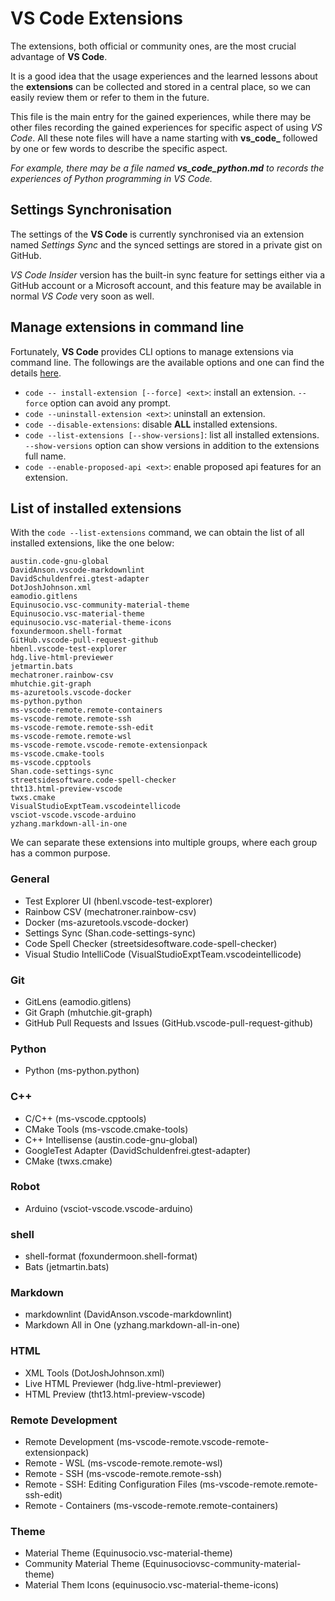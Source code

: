 # VS Code Extensions

The extensions, both official or community ones, are the most crucial advantage of **VS Code**.

It is a good idea that the usage experiences and the learned lessons about the **extensions** can be collected and stored in a central place, so we can easily review them or refer to them in the future.

This file is the main entry for the gained experiences, while there may be other files recording the gained experiences for specific aspect of using *VS Code*. All these note files will have a name starting with **vs_code_** followed by one or few words to describe the specific aspect.

*For example, there may be a file named **vs_code_python.md** to records the experiences of Python programming in VS Code.*

## Settings Synchronisation

The settings of the **VS Code** is currently synchronised via an extension named *Settings Sync* and the synced settings are stored in a private gist on GitHub.

*VS Code Insider* version has the built-in sync feature for settings either via a GitHub account or a Microsoft account, and this feature may be available in normal *VS Code* very soon as well.

## Manage extensions in command line

Fortunately, **VS Code** provides CLI options to manage extensions via command line. The followings are the available options and one can find the details [here](https://code.visualstudio.com/docs/editor/command-line#_working-with-extensions).

- `code -- install-extension [--force] <ext>`: install an extension. `--force` option can avoid any prompt.
- `code --uninstall-extension <ext>`: uninstall an extension.
- `code --disable-extensions`: disable **ALL** installed extensions.
- `code --list-extensions [--show-versions]`: list all installed extensions. `--show-versions` option can show versions in addition to the extensions full name.
- `code --enable-proposed-api <ext>`: enable proposed api features for an extension.

## List of installed extensions

With the `code --list-extensions` command, we can obtain the list of all installed extensions, like the one below:

```Shell
austin.code-gnu-global
DavidAnson.vscode-markdownlint
DavidSchuldenfrei.gtest-adapter
DotJoshJohnson.xml
eamodio.gitlens
Equinusocio.vsc-community-material-theme
Equinusocio.vsc-material-theme
equinusocio.vsc-material-theme-icons
foxundermoon.shell-format
GitHub.vscode-pull-request-github
hbenl.vscode-test-explorer
hdg.live-html-previewer
jetmartin.bats
mechatroner.rainbow-csv
mhutchie.git-graph
ms-azuretools.vscode-docker
ms-python.python
ms-vscode-remote.remote-containers
ms-vscode-remote.remote-ssh
ms-vscode-remote.remote-ssh-edit
ms-vscode-remote.remote-wsl
ms-vscode-remote.vscode-remote-extensionpack
ms-vscode.cmake-tools
ms-vscode.cpptools
Shan.code-settings-sync
streetsidesoftware.code-spell-checker
tht13.html-preview-vscode
twxs.cmake
VisualStudioExptTeam.vscodeintellicode
vsciot-vscode.vscode-arduino
yzhang.markdown-all-in-one
```

We can separate these extensions into multiple groups, where each group has a common purpose.

### General

- Test Explorer UI (hbenl.vscode-test-explorer)
- Rainbow CSV (mechatroner.rainbow-csv)
- Docker (ms-azuretools.vscode-docker)
- Settings Sync (Shan.code-settings-sync)
- Code Spell Checker (streetsidesoftware.code-spell-checker)
- Visual Studio IntelliCode (VisualStudioExptTeam.vscodeintellicode)

### Git

- GitLens (eamodio.gitlens)
- Git Graph (mhutchie.git-graph)
- GitHub Pull Requests and Issues (GitHub.vscode-pull-request-github)

### Python

- Python (ms-python.python)

### C++

- C/C++ (ms-vscode.cpptools)
- CMake Tools (ms-vscode.cmake-tools)
- C++ Intellisense (austin.code-gnu-global)
- GoogleTest Adapter (DavidSchuldenfrei.gtest-adapter)
- CMake (twxs.cmake)

### Robot

- Arduino (vsciot-vscode.vscode-arduino)
  
### shell

- shell-format (foxundermoon.shell-format)
- Bats (jetmartin.bats)

### Markdown

- markdownlint (DavidAnson.vscode-markdownlint)
- Markdown All in One (yzhang.markdown-all-in-one)

### HTML

- XML Tools (DotJoshJohnson.xml)
- Live HTML Previewer (hdg.live-html-previewer)
- HTML Preview (tht13.html-preview-vscode)

### Remote Development

- Remote Development (ms-vscode-remote.vscode-remote-extensionpack)
- Remote - WSL (ms-vscode-remote.remote-wsl)
- Remote - SSH (ms-vscode-remote.remote-ssh)
- Remote - SSH: Editing Configuration Files (ms-vscode-remote.remote-ssh-edit)
- Remote - Containers (ms-vscode-remote.remote-containers)

### Theme

- Material Theme (Equinusocio.vsc-material-theme)
- Community Material Theme (Equinusociovsc-community-material-theme)
- Material Them Icons (equinusocio.vsc-material-theme-icons)
